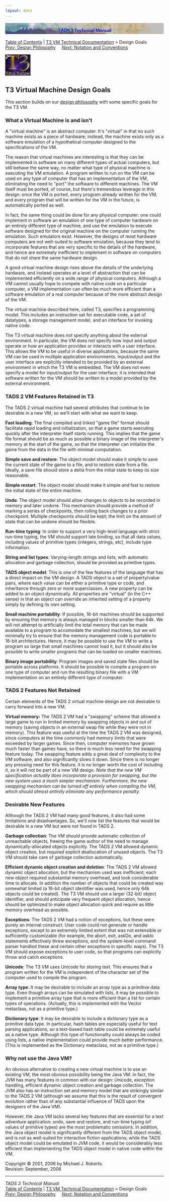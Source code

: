 ```yaml
---
layout: docs
---
```



<img src="../topbar.jpg" data-border="0" />





<a href="../toc.html" class="nav">Table of Contents</a> \|
<a href="../t3spec.html" class="nav">T3 VM Technical Documentation</a> \>
Design Goals  
<span class="navnp"><a href="philos.html" class="nav"><em>Prev:</em> Design Philosophy</a>
    <a href="notation.html" class="nav"><em>Next:</em> Notation and
Conventions</a>     </span>





![](t3logo.gif)

  
  

## T3 Virtual Machine Design Goals

This section builds on our [design philosophy](philos.html) with some
specific goals for the T3 VM.

### What a Virtual Machine is and isn't

A "virtual machine" is an abstract computer. It's "virtual" in that no
such machine exists as a piece of hardware; instead, the machine exists
only as a software emulation of a hypothetical computer designed to the
specifications of the VM.

The reason that virtual machines are interesting is that they can be
implemented in software on many different types of actual computers, but
still behave the same way, no matter what type of physical machine is
executing the VM emulation. A program written to run on the VM can be
used on any type of computer that has an implementation of the VM,
eliminating the need to "port" the software to different machines. The
VM itself must be ported, of course, but there's tremendous leverage in
this design: once the VM is ported, every program already written for
the VM, and every program that will be written for the VM in the future,
is automatically ported as well.

In fact, the same thing could be done for any physical computer: one
could implement in software an emulation of one type of computer
hardware on an entirely different type of machine, and use the emulation
to execute software designed for the original machine on the computer
running the emulation. Such emulators exist. However, the designs of
most hardware computers are not well-suited to software emulation,
because they tend to incorporate features that are very specific to the
details of the hardware, and hence are extremely inefficient to
implement in software on computers that do not share the same hardware
design.

A good virtual machine design rises above the details of the underlying
hardware, and instead operates at a level of abstraction that can be
implemented efficiently on a wide range of physical computers. Although
a VM cannot usually hope to compete with native code on a particular
computer, a VM implementation can often be much more efficient than a
software emulation of a real computer because of the more abstract
design of the VM.

The virtual machine described here, called T3, specifies a programming
model. This includes an instruction set for executable code, a set of
datatypes, a storage management model, and an interface for invoking
native code.

The T3 virtual machine does *not* specify anything about the external
environment. In particular, the VM does not specify how input and output
operate or how an application provides or interacts with a user
interface. This allows the VM to be useful in diverse applications,
because the same VM can be used in multiple application environments.
Input/output and the user interface are explicitly intended to be
provided by an external environment in which the T3 VM is embedded. The
VM does not even specify a model for input/output for the user
interface; it is intended that software written for the VM should be
written to a model provided by the external environment.

### TADS 2 VM Features Retained in T3

The TADS 2 virtual machine had several attributes that continue to be
desirable in a new VM, so we'll start with what we want to keep.

**Fast loading**: The final compiled and linked "game file" format
should facilitate rapid loading and initialization, so that a game
starts executing quickly after the interpreter itself starts running.
This implies that the game file format should be as much as possible a
binary image of the interpreter's memory at the start of the game, so
that the interpreter can initialize the game from the data in the file
with minimal computation.

**Simple save and restore**: The object model should make it simple to
save the current state of the game to a file, and to restore state from
a file. Ideally, a save file should store a delta from the initial state
to keep its size reasonable.

**Simple restart**: The object model should make it simple and fast to
restore the initial state of the entire machine.

**Undo**: The object model should allow changes to objects to be
recorded in memory and later undone. This mechanism should provide a
method of marking a series of checkpoints, then rolling back changes to
a prior checkpoint. Multiple checkpoints should be kept; the limit on
the amount of state that can be undone should be flexible.

**Run-time typing**: In order to support a very high-level language with
strict run-time typing, the VM should support late binding, so that all
data values, including values of primitive types (integers, strings,
etc), include type information.

**String and list types**: Varying-length strings and lists, with
automatic allocation and garbage collection, should be provided as
primitive types.

**TADS object model**: This is one of the few features of the language
that has a direct impact on the VM design. A TADS object is a set of
property/value pairs, where each value can be either a primitive type or
code, and inheritance through zero or more superclasses. A new property
can be added to an object dynamically. All properties are "virtual" (in
the C++ sense) in that an object can override an inherited setting of a
property simply by defining its own setting.

**Small machine portability**: If possible, 16-bit machines should be
supported by ensuring that memory is always managed in blocks smaller
than 64k. We will not attempt to artificially limit the total memory
that can be made available to a program to accomodate the smallest
machines, but we will minimally try to ensure that the memory management
code is portable to 16-bit architectures. Hence, it may be possible to
use the VM to write a program so large that small machines cannot load
it, but it should also be possible to write smaller programs that can be
loaded on smaller machines.

**Binary image portability**: Program images and saved state files
should be portable across platforms. It should be possible to compile a
program on one type of computer and run the resulting binary file with a
VM implementation on an entirely different type of computer.

### TADS 2 Features Not Retained

Certain elements of the TADS 2 virtual machine design are not desirable
to carry forward into a new VM.

**Virtual memory:** The TADS 2 VM had a "swapping" scheme that allowed a
large game to run in limited memory by swapping objects in and out of
memory (saving objects in an external swap file while they were not in
memory). This feature was useful at the time the TADS 2 VM was designed,
since computers at the time commonly had memory limits that were
exceeded by larger games. Since then, computer memories have grown much
faster than games have, so there is much less need for the swapping
feature today. The swapping feature adds a great deal of complexity to
the VM software, and also significantly slows it down. Since there is no
longer any pressing need for this feature, it is no longer worth the
cost of including it, so it will not be part of a new VM design. *Note
that the new VM specification actually does incorporate a provision for
swapping, but the new system uses a much simpler mechanism. Furthermore,
the new swapping mechanism can be turned off entirely when compiling the
VM, which should almost entirely eliminate any performance penalty.*

### Desirable New Features

Although the TADS 2 VM had many good features, it also had some
limitations and disadvantages. So, we'll now list the features that
would be desirable in a new VM but were not found in TADS 2.

**Garbage collection**: The VM should provide automatic collection of
unreachable objects, freeing the game author of the need to manage
dynamically-allocated objects explicitly. The TADS 2 VM allowed dynamic
object creation, but required explicit deallocation of unused objects.
The T3 VM should take care of garbage collection automatically.

**Efficient dynamic object creation and deletion**: The TADS 2 VM
allowed dynamic object allocation, but the mechanism used was
inefficient; each new object required substantial memory overhead, and
took considerable time to allocate. In addition the number of objects
that could be created was somewhat limited (a 16-bit object identifier
was used, hence only 64k objects could be created). The T3 VM should use
a larger (32-bit) object identifier, and should anticipate very frequent
object allocation, hence should be optimized to make object allocation
quick and require as little memory overhead as possible.

**Exceptions**: The TADS 2 VM had a notion of exceptions, but these were
purely an internal construct. User code could not generate or handle
exceptions, except to an extremely limited extent that was not
extensible or sufficiently customizable (for example, the abort, exit,
askDo, and askIo statements effectively threw exceptions, and the
system-level command parser handled these and certain other exceptions
in specific ways). The T3 VM should expose exceptions to user code, so
that programs can explicitly throw and catch exceptions.

**Unicode**: The T3 VM uses Unicode for storing text. This ensures that
a program written for the VM is independent of the character set of the
computer used to compile the program.

**Array type**: It may be desirable to include an array type as a
primitive data type. Even though arrays can be simulated with lists, it
may be possible to implement a primitive array type that is more
efficient than a list for certain types of operations. (Actually, this
is implemented with the Vector metaclass, not as a primitive type.)

**Dictionary type**: It may be desirable to include a dictionary type as
a primitive data type. In particular, hash tables are especially useful
for text parsing applications, so a text-based hash table could be
extremely useful as a native type. Although this type of functionality
could always be coded using lists, a native implementation could provide
much better performance. (This is implemented as the Dictionary
metaclass, not as a primitive type.)

### Why not use the Java VM?

An obvious alternative to creating a new virtual machine is to use an
existing VM, the most obvious possibility being the Java VM. In fact,
the JVM has many features in common with our design: Unicode, exception
handling, efficient dynamic object creation and garbage collection. The
JVM also has an instruction set and memory model that are strikingly
similar to the TADS 2 VM (although we assume that this is the result of
convergent evolution rather than of any substantial influence of TADS
upon the designers of the Java VM).

However, the Java VM lacks several key features that are essential for a
text adventure application: undo, save and restore, and run-time typing
(of values of primitive types) are the most problematic omissions. In
addition, the Java object model is significantly different from the TADS
object model, and is not as well-suited for interactive fiction
applications; while the TADS object model could be emulated in JVM code,
it would be considerably less efficient than implementing the TADS
object model in native code within the VM.



Copyright © 2001, 2006 by Michael J. Roberts.  
Revision: September, 2006





------------------------------------------------------------------------



*TADS 3 Technical Manual*  
<a href="../toc.html" class="nav">Table of Contents</a> \|
<a href="../t3spec.html" class="nav">T3 VM Technical Documentation</a> \>
Design Goals  
<span class="navnp"><a href="philos.html" class="nav"><em>Prev:</em> Design Philosophy</a>
    <a href="notation.html" class="nav"><em>Next:</em> Notation and
Conventions</a>     </span>


